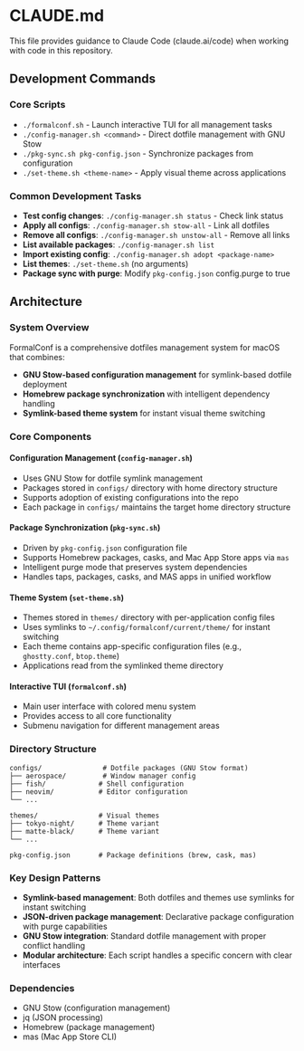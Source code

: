 # CLAUDE.md

This file provides guidance to Claude Code (claude.ai/code) when working with code in this repository.

## Development Commands

### Core Scripts
- `./formalconf.sh` - Launch interactive TUI for all management tasks
- `./config-manager.sh <command>` - Direct dotfile management with GNU Stow
- `./pkg-sync.sh pkg-config.json` - Synchronize packages from configuration
- `./set-theme.sh <theme-name>` - Apply visual theme across applications

### Common Development Tasks
- **Test config changes**: `./config-manager.sh status` - Check link status
- **Apply all configs**: `./config-manager.sh stow-all` - Link all dotfiles
- **Remove all configs**: `./config-manager.sh unstow-all` - Remove all links
- **List available packages**: `./config-manager.sh list`
- **Import existing config**: `./config-manager.sh adopt <package-name>`
- **List themes**: `./set-theme.sh` (no arguments)
- **Package sync with purge**: Modify `pkg-config.json` config.purge to true

## Architecture

### System Overview
FormalConf is a comprehensive dotfiles management system for macOS that combines:
- **GNU Stow-based configuration management** for symlink-based dotfile deployment
- **Homebrew package synchronization** with intelligent dependency handling
- **Symlink-based theme system** for instant visual theme switching

### Core Components

#### Configuration Management (`config-manager.sh`)
- Uses GNU Stow for dotfile symlink management
- Packages stored in `configs/` directory with home directory structure
- Supports adoption of existing configurations into the repo
- Each package in `configs/` maintains the target home directory structure

#### Package Synchronization (`pkg-sync.sh`)
- Driven by `pkg-config.json` configuration file
- Supports Homebrew packages, casks, and Mac App Store apps via `mas`
- Intelligent purge mode that preserves system dependencies
- Handles taps, packages, casks, and MAS apps in unified workflow

#### Theme System (`set-theme.sh`)
- Themes stored in `themes/` directory with per-application config files
- Uses symlinks to `~/.config/formalconf/current/theme/` for instant switching
- Each theme contains app-specific configuration files (e.g., `ghostty.conf`, `btop.theme`)
- Applications read from the symlinked theme directory

#### Interactive TUI (`formalconf.sh`)
- Main user interface with colored menu system
- Provides access to all core functionality
- Submenu navigation for different management areas

### Directory Structure
```
configs/               # Dotfile packages (GNU Stow format)
├── aerospace/         # Window manager config
├── fish/             # Shell configuration
├── neovim/           # Editor configuration
└── ...

themes/               # Visual themes
├── tokyo-night/      # Theme variant
├── matte-black/      # Theme variant
└── ...

pkg-config.json       # Package definitions (brew, cask, mas)
```

### Key Design Patterns
- **Symlink-based management**: Both dotfiles and themes use symlinks for instant switching
- **JSON-driven package management**: Declarative package configuration with purge capabilities
- **GNU Stow integration**: Standard dotfile management with proper conflict handling
- **Modular architecture**: Each script handles a specific concern with clear interfaces

### Dependencies
- GNU Stow (configuration management)
- jq (JSON processing)
- Homebrew (package management)
- mas (Mac App Store CLI)